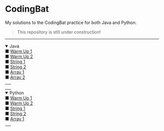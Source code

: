 # CodingBat
My solutions to the CodingBat practice for both Java and Python.
> This repository is still under construction!

___
<details open>
  <summary>Java</summary>
      ■ <a href="https://github.com/Iqrahaq/CodingBat/tree/master/Java/WarmUp1">
      Warm Up 1</a>
      <br>
      ■ <a href="https://github.com/Iqrahaq/CodingBat/tree/master/Java/WarmUp2">
      Warm Up 2</a>
      <br>
      ■ <a href="https://github.com/Iqrahaq/CodingBat/tree/master/Java/String1">
      String 1</a>
      <br>
      ■ <a href="https://github.com/Iqrahaq/CodingBat/tree/master/Java/String2">
      String 2</a>
      <br>
      ■ <a href="https://github.com/Iqrahaq/CodingBat/tree/master/Java/Array1">
      Array 1</a>
      <br>
      ■ <a href="https://github.com/Iqrahaq/CodingBat/tree/master/Java/Array2">
      Array 2</a>
      <br>
</details>
___
<br>
___
<details open>
  <summary>Python</summary>
      ■ <a href="https://github.com/Iqrahaq/CodingBat/tree/master/Python/WarmUp1">
      Warm Up 1</a>
      <br>
      ■ <a href="https://github.com/Iqrahaq/CodingBat/tree/master/Python/WarmUp2">
      Warm Up 2</a>
      <br>
      ■ <a href="https://github.com/Iqrahaq/CodingBat/tree/master/Python/String1">
      String 1</a>
      <br>
      ■ <a href="https://github.com/Iqrahaq/CodingBat/tree/master/Python/String2">
      String 2</a>
      <br>
      ■ <a href="https://github.com/Iqrahaq/CodingBat/tree/master/Python/Array1">
      Array 1</a>
      <br>
</details>
___
